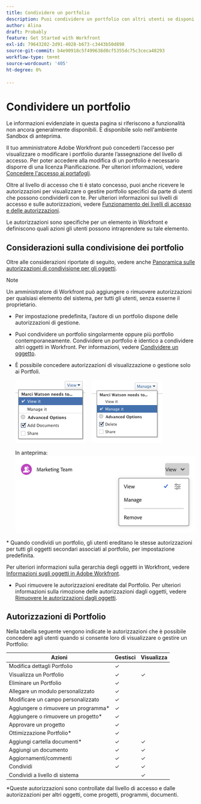 ```yaml
---
title: Condividere un portfolio
description: Puoi condividere un portfolio con altri utenti se disponi delle autorizzazioni necessarie per accedervi.
author: Alina
draft: Probably
feature: Get Started with Workfront
exl-id: 79643202-2d91-4028-b673-c3443b50d898
source-git-commit: b4e90918c5f499638d0cf5355dc75c3ceca48293
workflow-type: tm+mt
source-wordcount: '405'
ht-degree: 0%

---
```


# Condividere un portfolio

<span class="preview">Le informazioni evidenziate in questa pagina si riferiscono a funzionalità non ancora generalmente disponibili. È disponibile solo nell&#39;ambiente Sandbox di anteprima.</span>

Il tuo amministratore Adobe Workfront può concederti l’accesso per visualizzare o modificare i portfolio durante l’assegnazione del livello di accesso. Per poter accedere alla modifica di un portfolio è necessario disporre di una licenza Pianificazione. Per ulteriori informazioni, vedere [Concedere l&#39;accesso ai portafogli](../../administration-and-setup/add-users/configure-and-grant-access/grant-access-portfolios.md).

Oltre al livello di accesso che ti è stato concesso, puoi anche ricevere le autorizzazioni per visualizzare o gestire portfolio specifici da parte di utenti che possono condividerli con te. Per ulteriori informazioni sui livelli di accesso e sulle autorizzazioni, vedere [Funzionamento dei livelli di accesso e delle autorizzazioni](../../administration-and-setup/add-users/access-levels-and-object-permissions/how-access-levels-permissions-work-together.md).

Le autorizzazioni sono specifiche per un elemento in Workfront e definiscono quali azioni gli utenti possono intraprendere su tale elemento.

## Considerazioni sulla condivisione dei portfolio

Oltre alle considerazioni riportate di seguito, vedere anche [Panoramica sulle autorizzazioni di condivisione per gli oggetti](../../workfront-basics/grant-and-request-access-to-objects/sharing-permissions-on-objects-overview.md).

>[!NOTE]
>
>Un amministratore di Workfront può aggiungere o rimuovere autorizzazioni per qualsiasi elemento del sistema, per tutti gli utenti, senza esserne il proprietario.

* Per impostazione predefinita, l’autore di un portfolio dispone delle autorizzazioni di gestione.
* Puoi condividere un portfolio singolarmente oppure più portfolio contemporaneamente. Condividere un portfolio è identico a condividere altri oggetti in Workfront. Per informazioni, vedere [Condividere un oggetto](../../workfront-basics/grant-and-request-access-to-objects/share-an-object.md).

* È possibile concedere autorizzazioni di visualizzazione o gestione solo ai Portfoli.

  ![](assets/screen-shot-2014-01-23-at-12.45.15-pm.png)    ![](assets/screen-shot-2014-01-22-at-10.03.43-am-190x167.png)

  <span class="preview">In anteprima:
  ![](assets/share-portfolio.png)
</span>
* Quando condividi un portfolio, gli utenti ereditano le stesse autorizzazioni per tutti gli oggetti secondari associati al portfolio, per impostazione predefinita.

Per ulteriori informazioni sulla gerarchia degli oggetti in Workfront, vedere [Informazioni sugli oggetti in Adobe Workfront](../../workfront-basics/navigate-workfront/workfront-navigation/understand-objects.md).

* Puoi rimuovere le autorizzazioni ereditate dal Portfolio. Per ulteriori informazioni sulla rimozione delle autorizzazioni dagli oggetti, vedere [Rimuovere le autorizzazioni dagli oggetti](../../workfront-basics/grant-and-request-access-to-objects/remove-permissions-from-objects.md).

## Autorizzazioni di Portfolio

Nella tabella seguente vengono indicate le autorizzazioni che è possibile concedere agli utenti quando si consente loro di visualizzare o gestire un Portfolio:

| **Azioni** | **Gestisci** | **Visualizza** |
|---|---|---|
| Modifica dettagli Portfolio | ✓ |   |
| Visualizza un Portfolio | ✓ | ✓ |
| Eliminare un Portfolio | ✓ |   |
| Allegare un modulo personalizzato | ✓ |   |
| Modificare un campo personalizzato | ✓ |   |
| Aggiungere o rimuovere un programma&#42; | ✓ |   |
| Aggiungere o rimuovere un progetto&#42; | ✓ |   |
| Approvare un progetto | ✓ |   |
| Ottimizzazione Portfolio&#42; | ✓ |   |
| Aggiungi cartella documenti&#42; | ✓ | ✓ |
| Aggiungi un documento | ✓ | ✓ |
| Aggiornamenti/commenti | ✓ | ✓ |
| Condividi | ✓ | ✓ |
| Condividi a livello di sistema |   | ✓ |

*Queste autorizzazioni sono controllate dal livello di accesso e dalle autorizzazioni per altri oggetti, come progetti, programmi, documenti.
